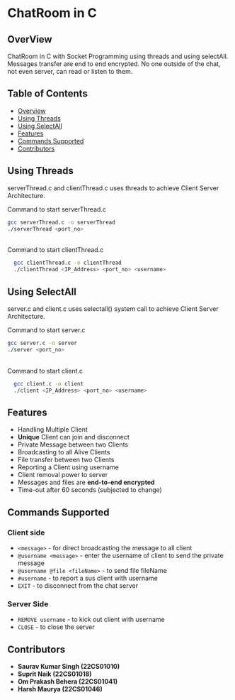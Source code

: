 # ChatRoom in C

## OverView
ChatRoom in C with Socket Programming using threads and using selectAll. Messages transfer are end to end encrypted. No one outside of the chat, not even server, can read or listen to them.

## Table of Contents
- [Overview](#overview)
- [Using Threads](#using-threads)
- [Using SelectAll](#using-selectall)
- [Features](#features)
- [Commands Supported](#commands-supported)
- [Contributors](#contributors)

## Using Threads
serverThread.c and clientThread.c uses threads to achieve Client Server Architecture.

Command to start serverThread.c

  ```bash
  gcc serverThread.c -o serverThread
  ./serverThread <port_no>
  ```
<br>
Command to start clientThread.c

  ```bash
    gcc clientThread.c -o clientThread
    ./clientThread <IP_Address> <port_no> <username>
  ```

## Using SelectAll
server.c and client.c uses selectall() system call to achieve Client Server Architecture.

Command to start server.c

  ```bash
  gcc server.c -o server
  ./server <port_no>
  ```
<br>
Command to start client.c

  ```bash
    gcc client.c -o client
    ./client <IP_Address> <port_no> <username>
  ```

## Features
- Handling Multiple Client
- **Unique** Client can join and disconnect
- Private Message between two Clients
- Broadcasting to all Alive Clients
- File transfer between two Clients
- Reporting a Client using username
- Client removal power to server
- Messages and files are **end-to-end encrypted**
- Time-out after 60 seconds (subjected to change)
 
## Commands Supported 
### Client side 
- `<message>` - for direct broadcasting the message to all client
- `@username <message>` - enter the username of client to send the private message
- `@username @file <fileName>` - to send file fileName
- `#username` - to report a sus client with username
- `EXIT` - to disconnect from the chat server
  <br>
### Server Side
- `REMOVE username` - to kick out client with username
- `CLOSE` - to close the server

## Contributors
- **Saurav Kumar Singh (22CS01010)**
- **Suprit Naik (22CS01018)**
- **Om Prakash Behera (22CS01041)**
- **Harsh Maurya (22CS01046)**
